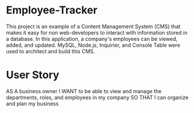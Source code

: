 # Employee-Tracker

This project is an example of a Content Management System (CMS) that makes it easy for non web-developers to interact with information stored in a database.  In this application, a company's employees can be viewed, added, and updated.  MySQL, Node.js, Inquirier, and Console Table were used to architect and build this CMS.

# User Story
AS A business owner
I WANT to be able to view and manage the departments, roles, and employees in my company
SO THAT I can organize and plan my business

